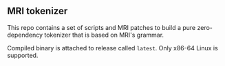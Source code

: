 ## MRI tokenizer

This repo contains a set of scripts and MRI patches to build a pure zero-dependency tokenizer that is based on MRI's grammar.

Compiled binary is attached to release called `latest`. Only x86-64 Linux is supported.
